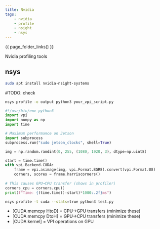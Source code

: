 ```yaml
---
title: Nvidia 
tags:
    - nvidia
    - profile
    - nsight
    - nsys
---
```


{{ page_folder_links() }}

Nvidia profiling tools


## nsys

```bash
sudo apt install nvidia-nsight-systems
```

#TODO: check
```bash 
nsys profile -o output python3 your_vpi_script.py


```

```python
#!/usr/bin/env python3
import vpi
import numpy as np
import time

# Maximum performance on Jetson
import subprocess
subprocess.run("sudo jetson_clocks", shell=True)

img = np.random.randint(0, 255, (1080, 1920, 3), dtype=np.uint8)

start = time.time()
with vpi.Backend.CUDA:
    frame = vpi.asimage(img, vpi.Format.BGR8).convert(vpi.Format.U8)
    corners, scores = frame.harriscorners()
    
# This causes GPU→CPU transfer (shows in profiler)
corners_cpu = corners.cpu()
print(f"Time: {(time.time()-start)*1000:.2f}ms")
```

```bash
nsys profile -t cuda --stats=true python3 test.py

```

- [CUDA memcpy HtoD] = CPU→GPU transfers (minimize these)
- [CUDA memcpy DtoH] = GPU→CPU transfers (minimize these)
- [CUDA kernel] = VPI operations on GPU